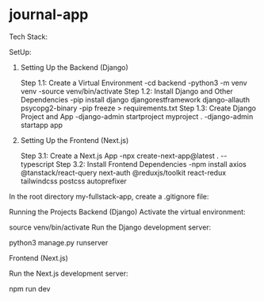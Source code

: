# journal-app
Tech Stack:



SetUp:
1. Setting Up the Backend (Django)

    Step 1.1: Create a Virtual Environment
        -cd backend
        -python3 -m venv venv
        -source venv/bin/activate
    Step 1.2: Install Django and Other Dependencies
        -pip install django djangorestframework django-allauth psycopg2-binary
        -pip freeze > requirements.txt
    Step 1.3: Create Django Project and App
        -django-admin startproject myproject .
        -django-admin startapp app

2. Setting Up the Frontend (Next.js)

    Step 3.1: Create a Next.js App
        -npx create-next-app@latest . --typescript
    Step 3.2: Install Frontend Dependencies 
        -npm install axios @tanstack/react-query next-auth @reduxjs/toolkit react-redux tailwindcss postcss autoprefixer


In the root directory my-fullstack-app, create a .gitignore file:


<!-- ///////// -->
 Running the Projects
Backend (Django)
Activate the virtual environment:


source venv/bin/activate
Run the Django development server:

python3 manage.py runserver

Frontend (Next.js)

Run the Next.js development server:


npm run dev


    



